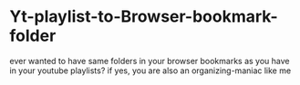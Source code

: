 # Yt-playlist-to-Browser-bookmark-folder
ever wanted to have same folders in your browser bookmarks as you have in your youtube playlists? if yes, you are also an organizing-maniac like me
